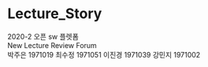 # Lecture_Story
2020-2 오픈 sw 플렛폼   
New Lecture Review Forum   
박주은 1971019
최수정 1971051
이진경 1971039
강민지 1971002
